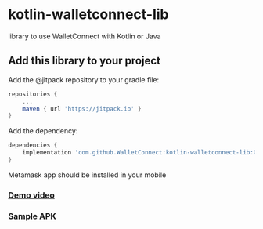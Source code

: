 # kotlin-walletconnect-lib
library to use WalletConnect with Kotlin or Java

## Add this library to your project

Add the @jitpack repository to your gradle file:

```gradle
repositories {
	...
	maven { url 'https://jitpack.io' }
}
```

Add the dependency:

```gradle
dependencies {
	implementation 'com.github.WalletConnect:kotlin-walletconnect-lib:0.9.6'
}
```
Metamask app should be installed in your mobile

### [Demo video](https://drive.google.com/file/d/155bcLuPZk2aH5liomGnb37d3gIF3VAhN/view?usp=sharing)
### [Sample APK](https://drive.google.com/file/d/1N7tM2BazguV1yFQcWD1Kwesk7dRpA9vo/view?usp=sharing)